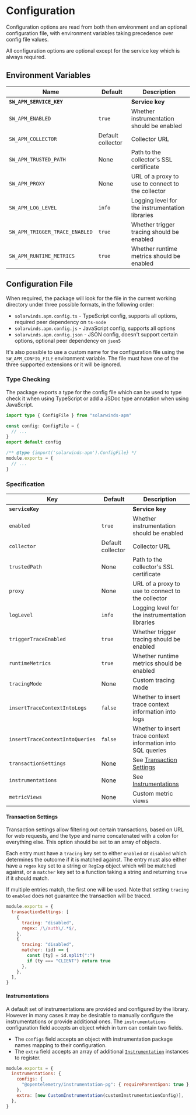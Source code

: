 # Configuration

Configuration options are read from both then environment and an optional configuration file, with environment variables taking precedence over config file values.

All configuration options are optional except for the service key which is always required.

## Environment Variables

| Name                           | Default           | Description                                       |
| ------------------------------ | ----------------- | ------------------------------------------------- |
| **`SW_APM_SERVICE_KEY`**       |                   | **Service key**                                   |
| `SW_APM_ENABLED`               | `true`            | Whether instrumentation should be enabled         |
| `SW_APM_COLLECTOR`             | Default collector | Collector URL                                     |
| `SW_APM_TRUSTED_PATH`          | None              | Path to the collector's SSL certificate           |
| `SW_APM_PROXY`                 | None              | URL of a proxy to use to connect to the collector |
| `SW_APM_LOG_LEVEL`             | `info`            | Logging level for the instrumentation libraries   |
| `SW_APM_TRIGGER_TRACE_ENABLED` | `true`            | Whether trigger tracing should be enabled         |
| `SW_APM_RUNTIME_METRICS`       | `true`            | Whether runtime metrics should be enabled         |

## Configuration File

When required, the package will look for the file in the current working directory under three possible formats, in the following order:

- `solarwinds.apm.config.ts` - TypeScript config, supports all options, required peer dependency on `ts-node`
- `solarwinds.apm.config.js` - JavaScript config, supports all options
- `solarwinds.apm.config.json` - JSON config, doesn't support certain options, optional peer dependency on `json5`

It's also possible to use a custom name for the configuration file using the `SW_APM_CONFIG_FILE` environment variable. The file must have one of the three supported extensions or it will be ignored.

### Type Checking

The package exports a type for the config file which can be used to type check it when using TypeScript or add a JSDoc type annotation when using JavaScript.

```ts
import type { ConfigFile } from "solarwinds-apm"

const config: ConfigFile = {
  // ...
}
export default config
```

```js
/** @type {import('solarwinds-apm').ConfigFile} */
module.exports = {
  // ...
}
```

### Specification

| Key                             | Default           | Description                                                  |
| ------------------------------- | ----------------- | ------------------------------------------------------------ |
| **`serviceKey`**                |                   | **Service key**                                              |
| `enabled`                       | `true`            | Whether instrumentation should be enabled                    |
| `collector`                     | Default collector | Collector URL                                                |
| `trustedPath`                   | None              | Path to the collector's SSL certificate                      |
| `proxy`                         | None              | URL of a proxy to use to connect to the collector            |
| `logLevel`                      | `info`            | Logging level for the instrumentation libraries              |
| `triggerTraceEnabled`           | `true`            | Whether trigger tracing should be enabled                    |
| `runtimeMetrics`                | `true`            | Whether runtime metrics should be enabled                    |
| `tracingMode`                   | None              | Custom tracing mode                                          |
| `insertTraceContextIntoLogs`    | `false`           | Whether to insert trace context information into logs        |
| `insertTraceContextIntoQueries` | `false`           | Whether to insert trace context information into SQL queries |
| `transactionSettings`           | None              | See [Transaction Settings](#transaction-settings)            |
| `instrumentations`              | None              | See [Instrumentations](#instrumentations)                    |
| `metricViews`                   | None              | Custom metric views                                          |

#### Transaction Settings

Transaction settings allow filtering out certain transactions, based on URL for web requests, and the type and name concatenated with a colon for everything else. This option should be set to an array of objects.

Each entry must have a `tracing` key set to either `enabled` or `disabled` which determines the outcome if it is matched against. The entry must also either have a `regex` key set to a string or `RegExp` object which will be matched against, or a `matcher` key set to a function taking a string and returning `true` if it should match.

If multiple entries match, the first one will be used. Note that setting `tracing` to `enabled` does not guarantee the transaction will be traced.

```js
module.exports = {
  transactionSettings: [
    {
      tracing: "disabled",
      regex: /\/auth\/.*$/,
    },
    {
      tracing: "disabled",
      matcher: (id) => {
        const [ty] = id.split(":")
        if (ty === "CLIENT") return true
      },
    },
  ],
}
```

#### Instrumentations

A default set of instrumentations are provided and configured by the library. However in many cases it may be desirable to manually configure the instrumentations or provide additional ones. The `instrumentations` configuration field accepts an object which in turn can contain two fields.

- The `configs` field accepts an object with instrumentation package names mapping to their configuration.
- The `extra` field accepts an array of additional [`Instrumentation`](https://open-telemetry.github.io/opentelemetry-js/interfaces/_opentelemetry_instrumentation.Instrumentation.html) instances to register.

```js
module.exports = {
  instrumentations: {
    configs: {
      "@opentelemetry/instrumentation-pg": { requireParentSpan: true },
    },
    extra: [new CustomInstrumentation(customInstrumentationConfig)],
  },
}
```
